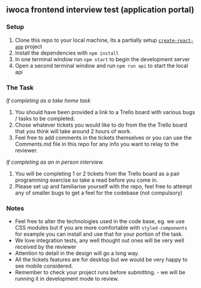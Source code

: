 ## iwoca frontend interview test (application portal)

### Setup

1. Clone this repo to your local machine, its a partially setup [`create-react-app`](https://github.com/facebook/create-react-app) project
1. Install the dependencies with `npm install`
1. In one terminal window run `npm start` to begin the development server
1. Open a second terminal window and run `npm run api` to start the local api

### The Task

_If completing as a take home task_

1. You should have been provided a link to a Trello board with various bugs / tasks to be completed.
1. Chose whatever tickets you would like to do from the the Trello board that you think will take around 2 hours of work.
1. Feel free to add comments in the tickets themselves or you can use the Comments.md file in this repo for any info you want to relay to the reviewer.

_If completing as an in person interview._

1. You will be completing 1 or 2 tickets from the Trello board as a pair programming exercise so take a read before you come in.
2. Please set up and familiarise yourself with the repo, feel free to attempt any of smaller bugs to get a feel for the codebase (not compulsory)

### Notes

- Feel free to alter the technologies used in the code base, eg. we use CSS modules but if you are more comfortable with `styled-components` for example you can install and use that for your portion of the task.
- We love integration tests, any well thought out ones will be very well received by the reviewer
- Attention to detail in the design will go a long way.
- All the tickets features are for desktop but we would be very happy to see mobile considered.
- Remember to check your project runs before submitting. - we will be running it in development mode to review.
